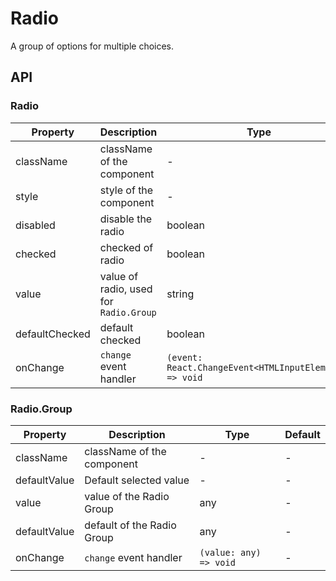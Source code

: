 # Radio

A group of options for multiple choices.

<Demos />

## API

### Radio

| Property | Description | Type | Default |
| --- | --- | --- | --- |
| className | className of the component | - | - |
| style | style of the component | - | - |
| disabled | disable the radio | boolean | false |
| checked | checked of radio | boolean | - |
| value | value of radio, used for `Radio.Group` | string | - |
| defaultChecked | default checked | boolean | - |
| onChange | `change` event handler | `(event: React.ChangeEvent<HTMLInputElement>) => void` | - |

### Radio.Group

| Property     | Description                | Type                   | Default |
| ------------ | -------------------------- | ---------------------- | ------- |
| className    | className of the component | -                      | -       |
| defaultValue | Default selected value     | -                      | -       |
| value        | value of the Radio Group   | any                    | -       |
| defaultValue | default of the Radio Group | any                    | -       |
| onChange     | `change` event handler     | `(value: any) => void` | -       |
